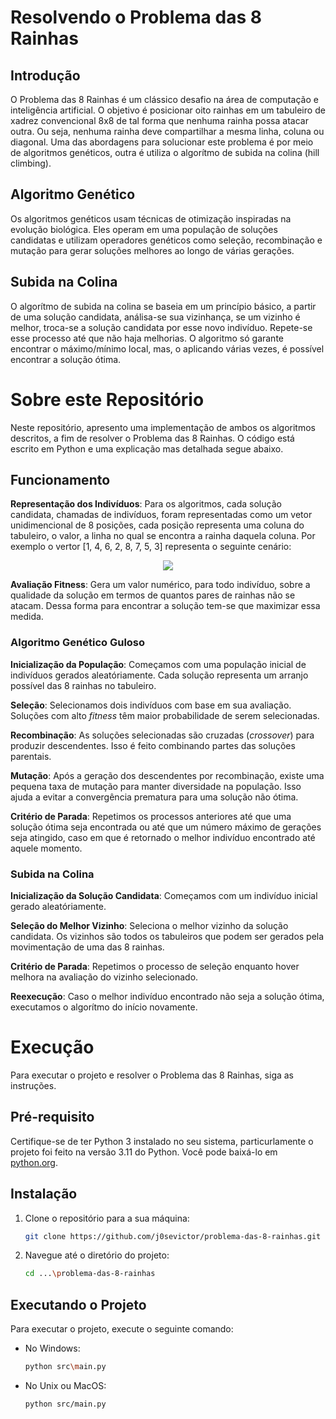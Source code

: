 # Resolvendo o Problema das 8 Rainhas

## Introdução

O Problema das 8 Rainhas é um clássico desafio na área de computação e inteligência artificial. O objetivo é posicionar oito rainhas em um tabuleiro de xadrez convencional 8x8 de tal forma que nenhuma rainha possa atacar outra. Ou seja, nenhuma rainha deve compartilhar a mesma linha, coluna ou diagonal. Uma das abordagens para solucionar este problema é por meio de algoritmos genéticos, outra é utiliza o algorítmo de subida na colina (hill climbing).

## Algoritmo Genético

Os algoritmos genéticos usam técnicas de otimização inspiradas na evolução biológica. Eles operam em uma população de soluções candidatas e utilizam operadores genéticos como seleção, recombinação e mutação para gerar soluções melhores ao longo de várias gerações.

## Subida na Colina

O algorítmo de subida na colina se baseia em um princípio básico, a partir de uma solução candidata, análisa-se sua vizinhança, se um vizinho é melhor, troca-se a solução candidata por esse novo indivíduo. Repete-se esse processo até que não haja melhorias. O algoritmo só garante encontrar o máximo/mínimo local, mas, o aplicando várias vezes, é possível encontrar a solução ótima. 

# Sobre este Repositório

Neste repositório, apresento uma implementação de ambos os algoritmos descritos, a fim de resolver o Problema das 8 Rainhas. O código está escrito em Python e uma explicação mas detalhada segue abaixo.

## Funcionamento

**Representação dos Indivíduos**: Para os algoritmos, cada solução candidata, chamadas de indivíduos, foram representadas como um vetor unidimencional de 8 posições, cada posição representa uma coluna do tabuleiro, o valor, a linha no qual se encontra a rainha daquela coluna. Por exemplo o vertor [1, 4, 6, 2, 8, 7, 5, 3] representa o seguinte cenário:

<p align="center">
  <img src="https://github.com/j0sevictor/problema-das-8-rainhas/assets/56090571/31c32fc5-e587-4654-891d-d4c765bb4a30">
</p>

**Avaliação Fitness**: Gera um valor numérico, para todo indivíduo, sobre a qualidade da solução em termos de quantos pares de rainhas não se atacam. Dessa forma para encontrar a solução tem-se que maximizar essa medida.

### Algoritmo Genético Guloso

**Inicialização da População**: Começamos com uma população inicial de indivíduos gerados aleatóriamente. Cada solução representa um arranjo possível das 8 rainhas no tabuleiro.

**Seleção**: Selecionamos dois indivíduos com base em sua avaliação. Soluções com alto *fitness* têm maior probabilidade de serem selecionadas.

**Recombinação**: As soluções selecionadas são cruzadas (*crossover*) para produzir descendentes. Isso é feito combinando partes das soluções parentais.

**Mutação**: Após a geração dos descendentes por recombinação, existe uma pequena taxa de mutação para manter diversidade na população. Isso ajuda a evitar a convergência prematura para uma solução não ótima.

**Critério de Parada**: Repetimos os processos anteriores até que uma solução ótima seja encontrada ou até que um número máximo de gerações seja atingido, caso em que é retornado o melhor indivíduo encontrado até aquele momento.

### Subida na Colina

**Inicialização da Solução Candidata**: Começamos com um indivíduo inicial gerado aleatóriamente.

**Seleção do Melhor Vizinho**: Seleciona o melhor vizinho da solução candidata. Os vizinhos são todos os tabuleiros que podem ser gerados pela movimentação de uma das 8 rainhas.

**Critério de Parada**: Repetimos o processo de seleção enquanto hover melhora na avaliação do vizinho selecionado.

**Reexecução**: Caso o melhor indivíduo encontrado não seja a solução ótima, executamos o algorítmo do início novamente.

# Execução

Para executar o projeto e resolver o Problema das 8 Rainhas, siga as instruções.

## Pré-requisito

Certifique-se de ter Python 3 instalado no seu sistema, particurlamente o projeto foi feito na versão 3.11 do Python. Você pode baixá-lo em <a href="https://www.python.org/downloads/" target="_blank">python.org</a>.

## Instalação

1. Clone o repositório para a sua máquina:

   ```bash
   git clone https://github.com/j0sevictor/problema-das-8-rainhas.git
   ```
2. Navegue até o diretório do projeto:

   ```bash
   cd ...\problema-das-8-rainhas
   ```

## Executando o Projeto

Para executar o projeto, execute o seguinte comando:

- No Windows:
  ```bash
  python src\main.py
  ```
- No Unix ou MacOS:
  ```bash
  python src/main.py
  ```
